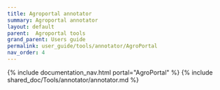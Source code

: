 ```yaml
---
title: Agroportal annotator
summary: Agroportal annotator
layout: default
parent:  Agroportal tools
grand_parent: Users guide
permalink: user_guide/tools/annotator/AgroPortal
nav_order: 4
---
```


{% include documentation_nav.html portal="AgroPortal" %}
{% include shared_doc/Tools/annotator/annotator.md %}

